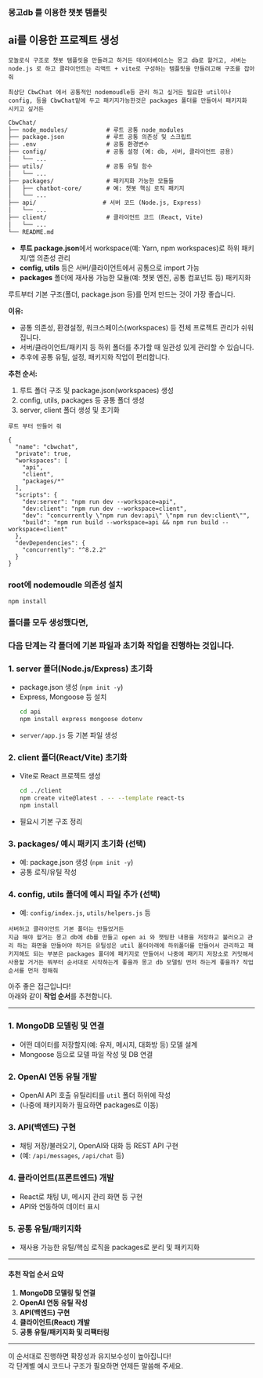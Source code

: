 ### 몽고db 를 이용한 챗봇 템플릿
## ai를 이용한 프로젝트 생성
```
모놀로식 구조로 챗봇 템플릿을 만들려고 하거든 데이터베이스는 몽고 db로 할거고, 서버는 node.js 로 하고 클라이언트는 리액트 + vite로 구성하는 템플릿을 만들려고해 구조를 잡아줘
```
```
최상단 CbwChat 에서 공통적인 nodemoudle등 관리 하고 싶거든 필요한 util이나 config, 등을 CbwChat밑에 두고 패키지가능한것은 packages 폴더를 만들어서 패키지화 시키고 싶거든
```
````markdown
CbwChat/
├── node_modules/           # 루트 공통 node_modules
├── package.json            # 루트 공통 의존성 및 스크립트
├── .env                    # 공통 환경변수
├── config/                 # 공통 설정 (예: db, 서버, 클라이언트 공용)
│   └── ...
├── utils/                  # 공통 유틸 함수
│   └── ...
├── packages/               # 패키지화 가능한 모듈들
│   ├── chatbot-core/       # 예: 챗봇 핵심 로직 패키지
│   └── ...
├── api/                   # 서버 코드 (Node.js, Express)
│   └── ...
├── client/                 # 클라이언트 코드 (React, Vite)
│   └── ...
└── README.md
````

- **루트 package.json**에서 workspace(예: Yarn, npm workspaces)로 하위 패키지/앱 의존성 관리
- **config, utils** 등은 서버/클라이언트에서 공통으로 import 가능
- **packages** 폴더에 재사용 가능한 모듈(예: 챗봇 엔진, 공통 컴포넌트 등) 패키지화

루트부터 기본 구조(폴더, package.json 등)를 먼저 만드는 것이 가장 좋습니다.

**이유:**
- 공통 의존성, 환경설정, 워크스페이스(workspaces) 등 전체 프로젝트 관리가 쉬워집니다.
- 서버/클라이언트/패키지 등 하위 폴더를 추가할 때 일관성 있게 관리할 수 있습니다.
- 추후에 공통 유틸, 설정, 패키지화 작업이 편리합니다.

**추천 순서:**
1. 루트 폴더 구조 및 package.json(workspaces) 생성
2. config, utils, packages 등 공통 폴더 생성
3. server, client 폴더 생성 및 초기화

```
루트 부터 만들어 줘
```
```
{
  "name": "cbwchat",
  "private": true,
  "workspaces": [
    "api",
    "client",
    "packages/*"
  ],
  "scripts": {
    "dev:server": "npm run dev --workspace=api",
    "dev:client": "npm run dev --workspace=client",
    "dev": "concurrently \"npm run dev:api\" \"npm run dev:client\"",
    "build": "npm run build --workspace=api && npm run build --workspace=client"
  },
  "devDependencies": {
    "concurrently": "^8.2.2"
  }
}
```
### root에 nodemoudle 의존성 설치 
```
npm install
```

### 폴더를 모두 생성했다면,  
### 다음 단계는 각 폴더에 **기본 파일과 초기화 작업**을 진행하는 것입니다.

### 1. server 폴더(Node.js/Express) 초기화
- package.json 생성 (`npm init -y`)
- Express, Mongoose 등 설치  
  ```sh
  cd api
  npm install express mongoose dotenv
  ```
- `server/app.js` 등 기본 파일 생성

### 2. client 폴더(React/Vite) 초기화
- Vite로 React 프로젝트 생성  
  ```sh
  cd ../client
  npm create vite@latest . -- --template react-ts
  npm install
  ```
- 필요시 기본 구조 정리

### 3. packages/ 예시 패키지 초기화 (선택)
- 예: package.json 생성 (`npm init -y`)
- 공통 로직/유틸 작성

### 4. config, utils 폴더에 예시 파일 추가 (선택)
- 예: `config/index.js`, `utils/helpers.js` 등

```
서버하고 클라이언트 기본 폴더는 만들었거든
지금 해야 할거는 몽고 db에 db를 만들고 open ai 와 챗팅한 내용을 저장하고 불러오고 관리 하는 화면을 만들어야 하거든 유틸성은 util 폴더아래에 하위폴더를 만들어서 관리하고 패키지해도 되는 부분은 packages 폴더에 패키지로 만들어서 나중에 패키지 저장소로 커밋해서 사용할 거거든 뭐부터 순서대로 시작하는게 좋을까 몽고 db 모델링 먼저 하는게 좋을까? 작업 순서를 먼저 정해줘
```

아주 좋은 접근입니다!  
아래와 같이 **작업 순서**를 추천합니다.

---

### 1. **MongoDB 모델링 및 연결**
- 어떤 데이터를 저장할지(예: 유저, 메시지, 대화방 등) 모델 설계
- Mongoose 등으로 모델 파일 작성 및 DB 연결

### 2. **OpenAI 연동 유틸 개발**
- OpenAI API 호출 유틸리티를 `util` 폴더 하위에 작성
- (나중에 패키지화가 필요하면 packages로 이동)

### 3. **API(백엔드) 구현**
- 채팅 저장/불러오기, OpenAI와 대화 등 REST API 구현
- (예: `/api/messages`, `/api/chat` 등)

### 4. **클라이언트(프론트엔드) 개발**
- React로 채팅 UI, 메시지 관리 화면 등 구현
- API와 연동하여 데이터 표시

### 5. **공통 유틸/패키지화**
- 재사용 가능한 유틸/핵심 로직을 packages로 분리 및 패키지화

---

#### **추천 작업 순서 요약**
1. **MongoDB 모델링 및 연결**
2. **OpenAI 연동 유틸 작성**
3. **API(백엔드) 구현**
4. **클라이언트(React) 개발**
5. **공통 유틸/패키지화 및 리팩터링**

---

이 순서대로 진행하면 확장성과 유지보수성이 높아집니다!  
각 단계별 예시 코드나 구조가 필요하면 언제든 말씀해 주세요.